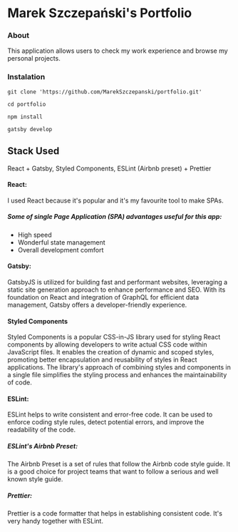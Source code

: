 # Marek Szczepański's Portfolio
### About
This application allows users to check my work experience and browse my personal projects.

### Instalation
`git clone 'https://github.com/MarekSzczepanski/portfolio.git'`

`cd portfolio`

`npm install`

`gatsby develop`

## Stack Used
React + Gatsby, Styled Components, ESLint (Airbnb preset) + Prettier

#### React:
I used React because it's popular and it's my favourite tool to make SPAs.

##### Some of single Page Application (SPA) advantages useful for this app:
* High speed
* Wonderful state management
* Overall development comfort

#### Gatsby:
GatsbyJS is utilized for building fast and performant websites, leveraging a static site generation approach to enhance performance and SEO. With its foundation on React and integration of GraphQL for efficient data management, Gatsby offers a developer-friendly experience.
#### Styled Components
Styled Components is a popular CSS-in-JS library used for styling React components by allowing developers to write actual CSS code within JavaScript files. It enables the creation of dynamic and scoped styles, promoting better encapsulation and reusability of styles in React applications. The library's approach of combining styles and components in a single file simplifies the styling process and enhances the maintainability of code.
#### ESLint:
ESLint helps to write consistent and error-free code. It can be used to enforce coding style rules, detect potential errors, and improve the readability of the code.
##### ESLint's Airbnb Preset:
The Airbnb Preset is a set of rules that follow the Airbnb code style guide. It is a good choice for project teams that want to follow a serious and well known style guide.
##### Prettier:
Prettier is a code formatter that helps in establishing consistent code. It's very handy together with ESLint.

